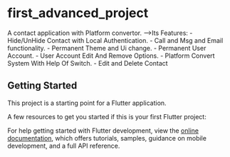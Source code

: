 # first_advanced_project

A contact application with Platform convertor.
-->Its Features:
     - Hide/UnHide Contact with Local Authentication.
     - Call and Msg and Email functionality.
     - Permanent Theme and Ui change.
     - Permanent User Account.
     - User Account Edit And Remove Options.
     - Platform Convert System With Help Of Switch.
     - Edit and Delete Contact 


## Getting Started

This project is a starting point for a Flutter application.

A few resources to get you started if this is your first Flutter project:


For help getting started with Flutter development, view the
[online documentation](https://docs.flutter.dev/), which offers tutorials,
samples, guidance on mobile development, and a full API reference.
